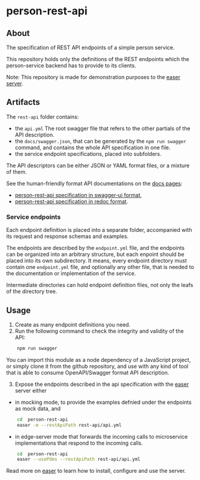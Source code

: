 person-rest-api
===============

## About

The specification of REST API endpoints of a simple person service.

This repository holds only the definitions of the REST endpoints
which the person-service backend has to provide to its clients.

Note: This repository is made for demonstration purposes to the [easer server](http://github.com/easer).

## Artifacts

The `rest-api` folder contains:

- the `api.yml` The root swagger file that refers to the other partials of the API description.
- the `docs/swagger.json`, that can be generated by the `npm run swagger` command, and contains the whole API specification in one file.
- the service endpoint specifications, placed into subfolders.

The API descriptors can be either JSON or YAML format files, or a mixture of them.

See the human-friendly format API documentations on the [docs pages](https://tombenke.github.io/person-rest-api/):
- [person-rest-api specification in swagger-ui format](https://tombenke.github.io/person-rest-api/swagger.html),
- [person-rest-api specification in redoc format](https://tombenke.github.io/person-rest-api/redoc-static.html).

### Service endpoints

Each endpoint definition is placed into a separate folder, accompanied with its request and response schemas and examples.

The endpoints are described by the `endpoint.yml` file, and the endpoints can be organized into an arbitrary structure, but each enpoint should be placed into its own subdirectory.
It means, every endpoint directory must contain one `endpoint.yml` file, and optionally any other file, that is needed to the documentation or implementation of the service.

Intermediate directories can hold endpoint definition files, not only the leafs of the directory tree.

## Usage

1. Create as many endpoint definitions you need.
2. Run the following command to check the integrity and validity of the API:

```bash
    npm run swagger
```

You can import this module as a node dependency of a JavaScript project, or simply clone it from the github repository, and use with any kind of tool that is able to consume OpenAPI/Swagger format API description.

3. Expose the endpoints described in the api specification with the [easer](https://www.npmjs.com/package/easer) server either 
- in mocking mode, to provide the examples defnied under the endpoints as mock data, and
```bash
    cd  person-rest-api
    easer -m --restApiPath rest-api/api.yml
```

- in edge-server mode that forwards the incoming calls to microservice implementations that respond to the incoming calls.
```bash
    cd  person-rest-api
    easer --usePdms --restApiPath rest-api/api.yml
```

Read more on [easer](https://www.npmjs.com/package/easer) to learn how to install, configure and use the server.

